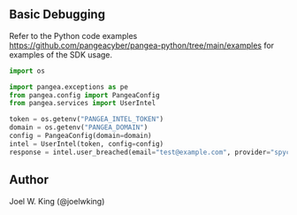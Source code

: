 ## Basic Debugging

Refer to the Python code examples <https://github.com/pangeacyber/pangea-python/tree/main/examples> for examples of the SDK usage.

```python
import os

import pangea.exceptions as pe
from pangea.config import PangeaConfig
from pangea.services import UserIntel

token = os.getenv("PANGEA_INTEL_TOKEN")
domain = os.getenv("PANGEA_DOMAIN")
config = PangeaConfig(domain=domain)
intel = UserIntel(token, config=config)
response = intel.user_breached(email="test@example.com", provider="spycloud", verbose=False, raw=True)
```

## Author 

Joel W. King (@joelwking)